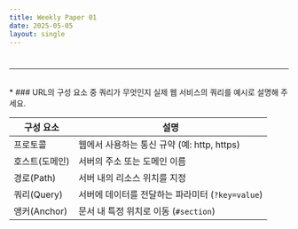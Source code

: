 ```yaml
---
title: Weekly Paper 01
date: 2025-05-05
layout: single
---
```

<h1 style="text-align: center;"></h1>



---
<br>
* ### URL의 구성 요소 중 쿼리가 무엇인지 실제 웹 서비스의 쿼리를 예시로 설명해 주세요. <br>



| 구성 요소       | 설명                                           |
|----------------|------------------------------------------------|
| 프로토콜       | 웹에서 사용하는 통신 규약 (예: http, https)     |
| 호스트(도메인) | 서버의 주소 또는 도메인 이름                    |
| 경로(Path)     | 서버 내의 리소스 위치를 지정                   |
| 쿼리(Query)    | 서버에 데이터를 전달하는 파라미터 (`?key=value`)|
| 앵커(Anchor)    | 문서 내 특정 위치로 이동 (`#section`)           |
